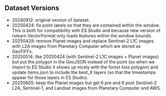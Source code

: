 Dataset Versions
----------------

- 20240912: original version of dataset.
- 20250424: fix point labels so that they are contained within the window. This is both
  for compatibility with ES Studio and because new version of rslearn VectorFormat only
  loads features within the window bounds.
- 20250429: remove Planet images and replace Sentinel-2 L1C images with L2A images from
  Planetary Computer which are stored as GeoTIFFs.
- 20250514: like 20250424 (with Sentinel-2 L1C images + Planet images) but put the
  polygon in the GeoJSON instead of the point (so when we import to ES Studio it shows
  up nicely with the forest loss polygon) and update items.json to include the best_X
  layers (so that the timestamps appear for those layers in ES Studio).
- 20250605: keep the Planet images but get 6 pre and 6 post Sentinel-2 L2A, Sentinel-1,
  and Landsat images from Planetary Computer and AWS.
